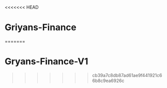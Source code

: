 <<<<<<< HEAD
# Griyans-Finance
=======
# Gryans-Finance-V1
>>>>>>> cb39a7c8db87ad61ae9f441921c66b8c9ea6926c
